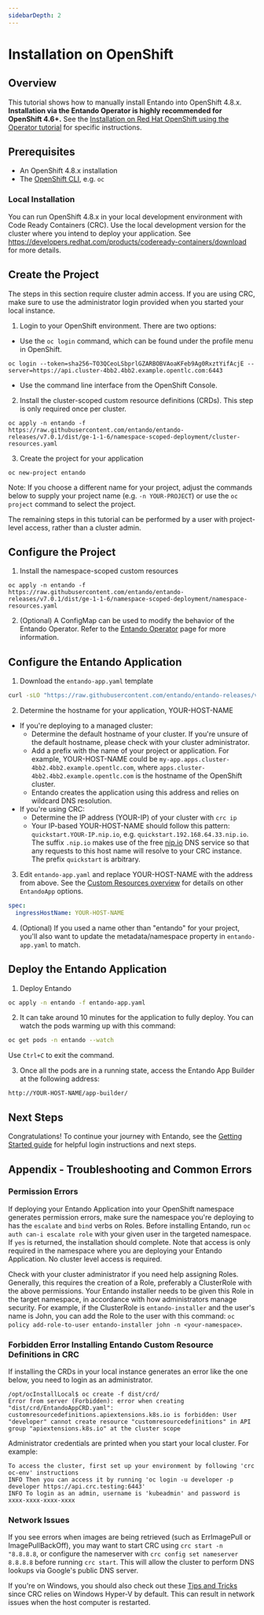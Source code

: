 ```yaml
---
sidebarDepth: 2
---
```


# Installation on OpenShift

## Overview
This tutorial shows how to manually install Entando into OpenShift 4.8.x. __Installation via the  Entando Operator is highly recommended for OpenShift 4.6+.__ See the [Installation on Red Hat OpenShift using the Operator tutorial](./openshift-install-by-operator.md) for specific instructions.

## Prerequisites
- An OpenShift 4.8.x installation
- The [OpenShift CLI](https://docs.openshift.com/container-platform/4.8/cli_reference/openshift_cli/getting-started-cli.html), e.g. `oc`

### Local Installation
You can run OpenShift 4.8.x in your local development environment with Code Ready Containers (CRC). Use the local development version for the cluster where you intend to deploy your application. See <https://developers.redhat.com/products/codeready-containers/download> for more details.

## Create the Project
The steps in this section require cluster admin access. If you are using CRC, make sure to use the administrator login provided when you started your local instance.

1. Login to your OpenShift environment. There are two options:
- Use the `oc login` command, which can be found under the profile menu in OpenShift. 
```shell
oc login --token=sha256~TO3QCeoLSbprlGZARBOBVAoaKFeb9Ag0RxztYifAcjE --server=https://api.cluster-4bb2.4bb2.example.opentlc.com:6443
``` 
- Use the command line interface from the OpenShift Console.

2. Install the cluster-scoped custom resource definitions (CRDs). This step is only required once per cluster.
```shell
oc apply -n entando -f https://raw.githubusercontent.com/entando/entando-releases/v7.0.1/dist/ge-1-1-6/namespace-scoped-deployment/cluster-resources.yaml
```

3. Create the project for your application
```
oc new-project entando
```
Note: If you choose a different name for your project, adjust the commands below to supply your project name (e.g. `-n YOUR-PROJECT`) or use the `oc project` command to select the project.

The remaining steps in this tutorial can be performed by a user with project-level access, rather than a cluster admin.

## Configure the Project
1. Install the namespace-scoped custom resources
```
oc apply -n entando -f https://raw.githubusercontent.com/entando/entando-releases/v7.0.1/dist/ge-1-1-6/namespace-scoped-deployment/namespace-resources.yaml
```

2. (Optional) A ConfigMap can be used to modify the behavior of the Entando Operator. Refer to the [Entando Operator](../../tutorials/devops/entando-operator.md) page for more information.

## Configure the Entando Application
1. Download the `entando-app.yaml` template
```sh
curl -sLO "https://raw.githubusercontent.com/entando/entando-releases/v7.0.1/dist/ge-1-1-6/samples/entando-app.yaml"
```

2. Determine the hostname for your application, YOUR-HOST-NAME
  - If you're deploying to a managed cluster:
    - Determine the default hostname of your cluster. If you're unsure of the default hostname, please check with your cluster administrator.
    - Add a prefix with the name of your project or application. For example, YOUR-HOST-NAME could be `my-app.apps.cluster-4bb2.4bb2.example.opentlc.com`, where `apps.cluster-4bb2.4bb2.example.opentlc.com` is the hostname of the OpenShift cluster.
    - Entando creates the application using this address and relies on wildcard DNS resolution.
  - If you're using CRC:
    - Determine the IP address (YOUR-IP) of your cluster with `crc ip`
    - Your IP-based YOUR-HOST-NAME should follow this pattern: `quickstart.YOUR-IP.nip.io`, e.g. `quickstart.192.168.64.33.nip.io`. The suffix `.nip.io` makes use of the free [nip.io](https://nip.io/) DNS service so that any requests to this host name will resolve to your CRC instance. The prefix `quickstart` is arbitrary.
    
3. Edit `entando-app.yaml` and replace YOUR-HOST-NAME with the address from above. See the [Custom Resources overview](../../docs/consume/custom-resources.md#entandoapp) for details on other `EntandoApp` options.
```yaml
spec:
  ingressHostName: YOUR-HOST-NAME
```

4. (Optional) If you used a name other than "entando" for your project, you'll also want to update the metadata/namespace property in `entando-app.yaml` to match.

## Deploy the Entando Application
1. Deploy Entando
```sh
oc apply -n entando -f entando-app.yaml
```
2. It can take around 10 minutes for the application to fully deploy. You can watch the pods warming up with this command:
```sh
oc get pods -n entando --watch
```
Use `Ctrl+C` to exit the command.

3. Once all the pods are in a running state, access the Entando App Builder at the following address:
```
http://YOUR-HOST-NAME/app-builder/
```

## Next Steps
Congratulations! To continue your journey with Entando, see the [Getting Started guide](../../docs/getting-started/#login-to-entando) for helpful login instructions and next steps.

## Appendix - Troubleshooting and Common Errors

### Permission Errors

If deploying your Entando Application into your OpenShift namespace generates permission errors, make sure the namespace you're deploying to has the `escalate` and `bind` verbs on Roles. Before installing Entando, run `oc auth can-i escalate role` with your given user in the targeted namespace. If `yes` is returned, the installation should complete. Note that access is only required in the namespace where you are deploying your Entando Application. No cluster level access is required.

Check with your cluster administrator if you need help assigning Roles. Generally, this requires the creation of a Role, preferably a ClusterRole with the above permissions. Your Entando installer needs to be given this Role in the target namespace, in accordance with how administrators manage security. For example, if the ClusterRole is `entando-installer` and the user's name is John, you can add the Role to the user with this command:
`oc policy add-role-to-user entando-installer john -n <your-namespace>`.

### Forbidden Error Installing Entando Custom Resource Definitions in CRC

If installing the CRDs in your local instance generates an error like the one below, you need to login as an administrator.
```
/opt/ocInstallLocal$ oc create -f dist/crd/
Error from server (Forbidden): error when creating "dist/crd/EntandoAppCRD.yaml": customresourcedefinitions.apiextensions.k8s.io is forbidden: User "developer" cannot create resource "customresourcedefinitions" in API group "apiextensions.k8s.io" at the cluster scope
```

Administrator credentials are printed when you start your local cluster. For example:
```
To access the cluster, first set up your environment by following 'crc oc-env' instructions
INFO Then you can access it by running 'oc login -u developer -p developer https://api.crc.testing:6443'
INFO To login as an admin, username is 'kubeadmin' and password is xxxx-xxxx-xxxx-xxxx
```

### Network Issues

If you see errors when images are being retrieved (such as ErrImagePull or ImagePullBackOff), you may want to start CRC using ```crc start -n "8.8.8.8```, or configure the nameserver with ```crc config set nameserver 8.8.8.8``` before running ```crc start```. This will allow the cluster to perform DNS lookups via Google's public DNS server.

If you're on Windows, you should also check out these [Tips and Tricks](../../docs/reference/local-tips-and-tricks.md) since CRC relies on Windows Hyper-V by default. This can result in network issues when the host computer is restarted.
